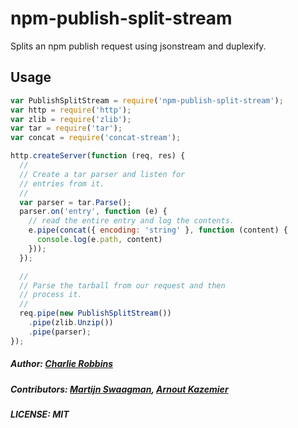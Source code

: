 # npm-publish-split-stream
Splits an npm publish request using jsonstream and duplexify.

## Usage

``` js
var PublishSplitStream = require('npm-publish-split-stream');
var http = require('http');
var zlib = require('zlib');
var tar = require('tar');
var concat = require('concat-stream');

http.createServer(function (req, res) {
  //
  // Create a tar parser and listen for
  // entries from it.
  //
  var parser = tar.Parse();
  parser.on('entry', function (e) {
    // read the entire entry and log the contents.
    e.pipe(concat({ encoding: 'string' }, function (content) {
      console.log(e.path, content)
    }));
  });

  //
  // Parse the tarball from our request and then
  // process it.
  //
  req.pipe(new PublishSplitStream())
    .pipe(zlib.Unzip())
    .pipe(parser);
});
```

##### Author: [Charlie Robbins](https://github.com/indexzero)
##### Contributors: [Martijn Swaagman](https://github.com/swaagie), [Arnout Kazemier](https://github.com/3rd-eden)
##### LICENSE: MIT
